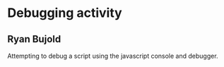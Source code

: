 # Debugging activity
## Ryan Bujold

Attempting to debug a script using the javascript console and debugger.